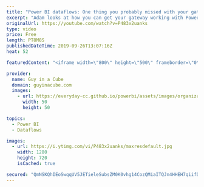 ```yaml
---
title: "Power BI dataflows: One thing you probably missed with your gateway"
excerpt: "Adam looks at how you can get your gateway working with Power BI dataflows, even if you aren't an admin of the gateway. There is one thing that most people overlook. We show you what it is!  Guy in a Cube courses: https://guyinacu.be/courses  ******** LET'S CONNECT! ********  -- http://twitter.com/guyinacube"
originalUrl: https://youtube.com/watch?v=P483x2uanks
type: video
price: Free
length: PT8M8S
publishedDateTime: 2019-09-26T13:07:16Z
heat: 52

featuredContent: "<iframe width=\"800\" height=\"500\" frameborder=\"0\" src=\"https://www.youtube.com/embed/P483x2uanks\" allow=\"accelerometer; autoplay; encrypted-media; gyroscope; picture-in-picture\" allowfullscreen></iframe>"

provider:
  name: Guy in a Cube
  domain: guyinacube.com
  images:
    - url: https://everyday-cc.github.io/powerbi/assets/images/organizations/guyinacube.com-50x50.jpg
      width: 50
      height: 50

topics:
  - Power BI
  - Dataflows

images:
  - url: https://i.ytimg.com/vi/P483x2uanks/maxresdefault.jpg
    width: 1280
    height: 720
    isCached: true

secured: "QmNSKQhIEoSwqqUV5JETieleSubsZM0K0vhg14CozQMiaITQJn4HHEH7qiifDMPwFeP3hBkgOHNPjp+b2IGTxn2AZQAnxFCh+kj5QTNTTo/KbMkxidPTSguqFVB+5poDJCENufwg/7AXj0VMr7IuNwlhG1QSdIonwQ2B0AtGiNZaSK5S2PHQ76OzDhwVUWrN5rrH0XsaHiubmtsOR0JGHd3E4q08FXmGczXFx39P3Vg2dnpttIP93KDSVnMwXxNQguDY7uqcmhu93QV+RgqKnKBQSTzLqntwWGFBkcSrXn5kWdlNRAUuWinKbgZv2P0HQlZQ/1kP7HALSX6ASwc3dN7RFKZF1303C9uY3BASXk4T4MYmFI1D0f2hxSMvWFgyzFzGFzWD0gxqHms9yAEqAnAqtYtjTTYbKstWmZz2TAY=;Aiuza0OG5HfN1liteQMftw=="
---
```


